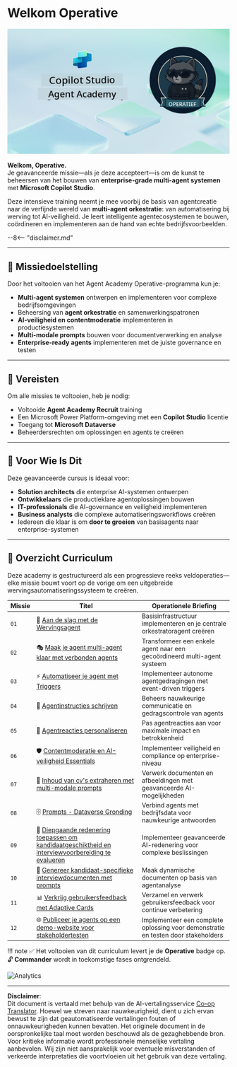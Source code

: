 <!--
CO_OP_TRANSLATOR_METADATA:
{
  "original_hash": "24fcbe9a57d3439e05f8866e550c0a84",
  "translation_date": "2025-10-17T01:41:15+00:00",
  "source_file": "docs/operative-preview/README.md",
  "language_code": "nl"
}
-->
# Welkom Operative

![Copilot Studio Agent Academy Operative](../../../../translated_images/mcs-agent-academy-operative-banner.a936fde2d84d1b89cfdbb18f2ef98a24b970727bad45fd3ba072ada68200e6fc.nl.png)

**Welkom, Operative.**  
Je geavanceerde missie—als je deze accepteert—is om de kunst te beheersen van het bouwen van **enterprise-grade multi-agent systemen** met **Microsoft Copilot Studio**.

Deze intensieve training neemt je mee voorbij de basis van agentcreatie naar de verfijnde wereld van **multi-agent orkestratie**: van automatisering bij werving tot AI-veiligheid. Je leert intelligente agentecosystemen te bouwen, coördineren en implementeren aan de hand van echte bedrijfsvoorbeelden.

--8<-- "disclaimer.md"

---

## 🎯 Missiedoelstelling

Door het voltooien van het Agent Academy Operative-programma kun je:

- **Multi-agent systemen** ontwerpen en implementeren voor complexe bedrijfsomgevingen
- Beheersing van **agent orkestratie** en samenwerkingspatronen
- **AI-veiligheid en contentmoderatie** implementeren in productiesystemen
- **Multi-modale prompts** bouwen voor documentverwerking en analyse
- **Enterprise-ready agents** implementeren met de juiste governance en testen

---

## 🧪 Vereisten

Om alle missies te voltooien, heb je nodig:

- Voltooide **Agent Academy Recruit** training
- Een Microsoft Power Platform-omgeving met een **Copilot Studio** licentie
- Toegang tot **Microsoft Dataverse**
- Beheerdersrechten om oplossingen en agents te creëren

---

## 🧬 Voor Wie Is Dit

Deze geavanceerde cursus is ideaal voor:

- **Solution architects** die enterprise AI-systemen ontwerpen
- **Ontwikkelaars** die productieklare agentoplossingen bouwen
- **IT-professionals** die AI-governance en veiligheid implementeren
- **Business analysts** die complexe automatiseringsworkflows creëren
- Iedereen die klaar is om **door te groeien** van basisagents naar enterprise-systemen

---

## 🧭 Overzicht Curriculum

Deze academy is gestructureerd als een progressieve reeks veldoperaties—elke missie bouwt voort op de vorige om een uitgebreide wervingsautomatiseringssysteem te creëren.

| Missie | Titel | Operationele Briefing |
|--------|-------|-----------------------|
| `01` | 🚨 [Aan de slag met de Wervingsagent](./01-get-started/README.md) | Basisinfrastructuur implementeren en je centrale orkestratoragent creëren |
| `02` | 🎭 [Maak je agent multi-agent klaar met verbonden agents](./02-multi-agent/README.md) | Transformeer een enkele agent naar een gecoördineerd multi-agent systeem |
| `03` | ⚡ [Automatiseer je agent met Triggers](./03-automate-triggers/README.md) | Implementeer autonome agentgedragingen met event-driven triggers |
| `04` | 📝 [Agentinstructies schrijven](./04-agent-instructions/README.md) | Beheers nauwkeurige communicatie en gedragscontrole van agents |
| `05` | 💬 [Agentreacties personaliseren](./05-agent-responses/README.md) | Pas agentreacties aan voor maximale impact en betrokkenheid |
| `06` | 🛡️ [Contentmoderatie en AI-veiligheid Essentials](./06-ai-safety/README.md) | Implementeer veiligheid en compliance op enterprise-niveau |
| `07` | 🎨 [Inhoud van cv's extraheren met multi-modale prompts](./07-multimodal-prompts/README.md) | Verwerk documenten en afbeeldingen met geavanceerde AI-mogelijkheden |
| `08` | 🗄️ [Prompts - Dataverse Gronding](./08-dataverse-grounding/README.md) | Verbind agents met bedrijfsdata voor nauwkeurige antwoorden |
| `09` | 🧠 [Diepgaande redenering toepassen om kandidaatgeschiktheid en interviewvoorbereiding te evalueren](./09-deep-reasoning/README.md) | Implementeer geavanceerde AI-redenering voor complexe beslissingen |
| `10` | 📄 [Genereer kandidaat-specifieke interviewdocumenten met prompts](./10-generate-documents/README.md) | Maak dynamische documenten op basis van agentanalyse |
| `11` | 📊 [Verkrijg gebruikersfeedback met Adaptive Cards](./11-obtain-user-feedback/README.md) | Verzamel en verwerk gebruikersfeedback voor continue verbetering |
| `12` | 🌐 [Publiceer je agents op een demo-website voor stakeholdertesten](./12-demo-website/README.md) | Implementeer een complete oplossing voor demonstratie en testen door stakeholders |

!!! note
    ✅ Het voltooien van dit curriculum levert je de **Operative** badge op.  
    🔓 **Commander** wordt in toekomstige fases ontgrendeld.

<!-- markdownlint-disable-next-line MD033 -->
<img src="https://m365-visitor-stats.azurewebsites.net/agent-academy/operative" alt="Analytics" />

---

**Disclaimer**:  
Dit document is vertaald met behulp van de AI-vertalingsservice [Co-op Translator](https://github.com/Azure/co-op-translator). Hoewel we streven naar nauwkeurigheid, dient u zich ervan bewust te zijn dat geautomatiseerde vertalingen fouten of onnauwkeurigheden kunnen bevatten. Het originele document in de oorspronkelijke taal moet worden beschouwd als de gezaghebbende bron. Voor kritieke informatie wordt professionele menselijke vertaling aanbevolen. Wij zijn niet aansprakelijk voor eventuele misverstanden of verkeerde interpretaties die voortvloeien uit het gebruik van deze vertaling.